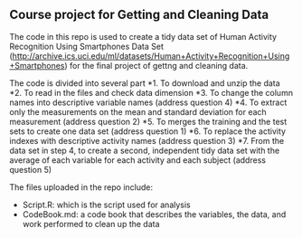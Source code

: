 ## Course project for Getting and Cleaning Data
 
The code in this repo is used to create a tidy data set of Human Activity Recognition Using Smartphones Data Set (http://archive.ics.uci.edu/ml/datasets/Human+Activity+Recognition+Using+Smartphones) for the final project of gettng and cleaning data. 

The code is divided into several part
*1. To download and unzip the data
*2. To read in the files and check data dimension
*3. To change the column names into descriptive variable names (address question 4)
*4. To extract only the measurements on the mean and standard deviation for each measurement (address question 2)
*5. To merges the training and the test sets to create one data set (address question 1)
*6. To replace the activity indexes with descriptive activity names (address question 3)
*7. From the data set in step 4, to create a second, independent tidy data set with the average of each variable for each activity and each subject (address question 5)

The files uploaded in the repo include:
* Script.R: which is the script used for analysis
* CodeBook.md: a code book that describes the variables, the data, and work performed to clean up the data